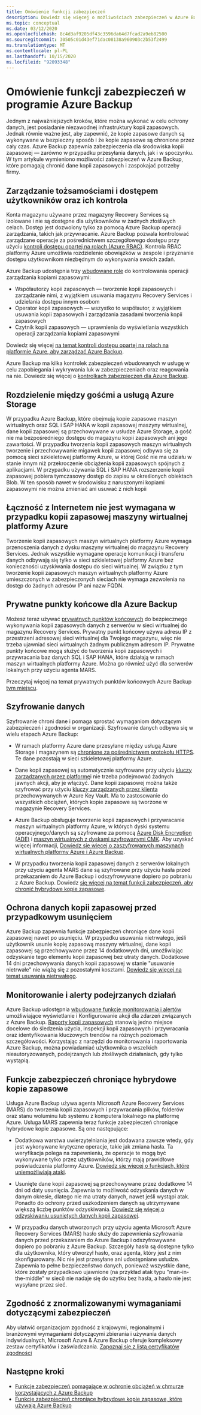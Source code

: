 ```yaml
---
title: Omówienie funkcji zabezpieczeń
description: Dowiedz się więcej o możliwościach zabezpieczeń w Azure Backup, które ułatwiają ochronę danych kopii zapasowych i zaspokajanie potrzeb firmy.
ms.topic: conceptual
ms.date: 03/12/2020
ms.openlocfilehash: 8c4d3af9205df43c3596da64d7fcad2a9eb82500
ms.sourcegitcommit: 30505c01d43ef71dac08138a960903c2b53f2499
ms.translationtype: MT
ms.contentlocale: pl-PL
ms.lasthandoff: 10/15/2020
ms.locfileid: "92093348"
---
```

# <a name="overview-of-security-features-in-azure-backup"></a>Omówienie funkcji zabezpieczeń w programie Azure Backup

Jednym z najważniejszych kroków, które można wykonać w celu ochrony danych, jest posiadanie niezawodnej infrastruktury kopii zapasowych. Jednak równie ważne jest, aby zapewnić, że kopie zapasowe danych są wykonywane w bezpieczny sposób i że kopie zapasowe są chronione przez cały czas. Azure Backup zapewnia zabezpieczenia dla środowiska kopii zapasowej — zarówno w przypadku przesyłania danych, jak i w spoczynku. W tym artykule wymieniono możliwości zabezpieczeń w Azure Backup, które pomagają chronić dane kopii zapasowych i zaspokajać potrzeby firmy.

## <a name="management-and-control-of-identity-and-user-access"></a>Zarządzanie tożsamościami i dostępem użytkowników oraz ich kontrola

Konta magazynu używane przez magazyny Recovery Services są izolowane i nie są dostępne dla użytkowników w żadnych złośliwych celach. Dostęp jest dozwolony tylko za pomocą Azure Backup operacji zarządzania, takich jak przywracanie. Azure Backup pozwala kontrolować zarządzane operacje za pośrednictwem szczegółowego dostępu przy użyciu [kontroli dostępu opartej na rolach (Azure RBAC)](./backup-rbac-rs-vault.md). Kontrola RBAC platformy Azure umożliwia rozdzielenie obowiązków w zespole i przyznanie dostępu użytkownikom niezbędnym do wykonywania swoich zadań.

Azure Backup udostępnia trzy [wbudowane role](../role-based-access-control/built-in-roles.md) do kontrolowania operacji zarządzania kopiami zapasowymi:

* Współautorzy kopii zapasowych — tworzenie kopii zapasowych i zarządzanie nimi, z wyjątkiem usuwania magazynu Recovery Services i udzielania dostępu innym osobom
* Operator kopii zapasowych — wszystko to współautor, z wyjątkiem usuwania kopii zapasowych i zarządzania zasadami tworzenia kopii zapasowych
* Czytnik kopii zapasowych — uprawnienia do wyświetlania wszystkich operacji zarządzania kopiami zapasowymi

Dowiedz się więcej [na temat kontroli dostępu opartej na rolach na platformie Azure, aby zarządzać Azure Backup](./backup-rbac-rs-vault.md).

Azure Backup ma kilka kontrolek zabezpieczeń wbudowanych w usługę w celu zapobiegania i wykrywania luk w zabezpieczeniach oraz reagowania na nie. Dowiedz się więcej o [kontrolkach zabezpieczeń dla Azure Backup](./backup-security-controls.md).

## <a name="separation-between-guest-and-azure-storage"></a>Rozdzielenie między gośćmi a usługą Azure Storage

W przypadku Azure Backup, które obejmują kopie zapasowe maszyn wirtualnych oraz SQL i SAP HANA w kopii zapasowej maszyny wirtualnej, dane kopii zapasowej są przechowywane w usłudze Azure Storage, a gość nie ma bezpośredniego dostępu do magazynu kopii zapasowych ani jego zawartości.  W przypadku tworzenia kopii zapasowych maszyn wirtualnych tworzenie i przechowywanie migawek kopii zapasowej odbywa się za pomocą sieci szkieletowej platformy Azure, w której Gość nie ma udziału w stanie innym niż przekroczenie obciążenia kopii zapasowych spójnych z aplikacjami.  W przypadku używania SQL i SAP HANA rozszerzenie kopii zapasowej pobiera tymczasowy dostęp do zapisu w określonych obiektach Blob.  W ten sposób nawet w środowisku z naruszonymi kopiami zapasowymi nie można zmieniać ani usuwać z nich kopii

## <a name="internet-connectivity-not-required-for-azure-vm-backup"></a>Łączność z Internetem nie jest wymagana w przypadku kopii zapasowej maszyny wirtualnej platformy Azure

Tworzenie kopii zapasowych maszyn wirtualnych platformy Azure wymaga przenoszenia danych z dysku maszyny wirtualnej do magazynu Recovery Services. Jednak wszystkie wymagane operacje komunikacji i transferu danych odbywają się tylko w sieci szkieletowej platformy Azure bez konieczności uzyskiwania dostępu do sieci wirtualnej. W związku z tym tworzenie kopii zapasowych maszyn wirtualnych platformy Azure umieszczonych w zabezpieczonych sieciach nie wymaga zezwolenia na dostęp do żadnych adresów IP ani nazw FQDN.

## <a name="private-endpoints-for-azure-backup"></a>Prywatne punkty końcowe dla Azure Backup

Możesz teraz używać [prywatnych punktów końcowych](../private-link/private-endpoint-overview.md) do bezpiecznego wykonywania kopii zapasowych danych z serwerów w sieci wirtualnej do magazynu Recovery Services. Prywatny punkt końcowy używa adresu IP z przestrzeni adresowej sieci wirtualnej dla Twojego magazynu, więc nie trzeba ujawniać sieci wirtualnych żadnym publicznym adresom IP. Prywatne punkty końcowe mogą służyć do tworzenia kopii zapasowych i przywracania baz danych SQL i SAP HANA, które działają w ramach maszyn wirtualnych platformy Azure. Można go również użyć dla serwerów lokalnych przy użyciu agenta MARS.

Przeczytaj więcej na temat prywatnych punktów końcowych Azure Backup [tym miejscu](./private-endpoints.md).

## <a name="encryption-of-data"></a>Szyfrowanie danych

Szyfrowanie chroni dane i pomaga sprostać wymaganiom dotyczącym zabezpieczeń i zgodności w organizacji. Szyfrowanie danych odbywa się w wielu etapach Azure Backup:

* W ramach platformy Azure dane przesyłane między usługą Azure Storage i magazynem są [chronione za pośrednictwem protokołu HTTPS](backup-support-matrix.md#network-traffic-to-azure). Te dane pozostają w sieci szkieletowej platformy Azure.

* Dane kopii zapasowej są automatycznie szyfrowane przy użyciu [kluczy zarządzanych przez platformę](backup-encryption.md)i nie trzeba podejmować żadnych jawnych akcji, aby je włączyć. Dane kopii zapasowej można także szyfrować przy użyciu [kluczy zarządzanych przez klienta](encryption-at-rest-with-cmk.md) przechowywanych w Azure Key Vault. Ma to zastosowanie do wszystkich obciążeń, których kopie zapasowe są tworzone w magazynie Recovery Services.

* Azure Backup obsługuje tworzenie kopii zapasowych i przywracanie maszyn wirtualnych platformy Azure, w których dyski systemu operacyjnego/danych są szyfrowane za pomocą [Azure Disk Encryption (ADE)](backup-azure-vms-encryption.md#encryption-support-using-ade) i [maszyn wirtualnych z dyskami szyfrowanymi CMK](backup-azure-vms-encryption.md#encryption-using-customer-managed-keys). Aby uzyskać więcej informacji, [Dowiedz się więcej o zaszyfrowanych maszynach wirtualnych platformy Azure i Azure Backup](./backup-azure-vms-encryption.md).

* W przypadku tworzenia kopii zapasowej danych z serwerów lokalnych przy użyciu agenta MARS dane są szyfrowane przy użyciu hasła przed przekazaniem do Azure Backup i odszyfrowywane dopiero po pobraniu z Azure Backup. Dowiedz [się więcej na temat funkcji zabezpieczeń, aby chronić hybrydowe kopie zapasowe](#security-features-to-help-protect-hybrid-backups).

## <a name="protection-of-backup-data-from-unintentional-deletes"></a>Ochrona danych kopii zapasowej przed przypadkowym usunięciem

Azure Backup zapewnia funkcje zabezpieczeń chroniące dane kopii zapasowej nawet po usunięciu. W przypadku usuwania nietrwałego, jeśli użytkownik usunie kopię zapasową maszyny wirtualnej, dane kopii zapasowej są przechowywane przez 14 dodatkowych dni, umożliwiając odzyskanie tego elementu kopii zapasowej bez utraty danych. Dodatkowe 14 dni przechowywania danych kopii zapasowej w stanie "usuwanie nietrwałe" nie wiążą się z pozostałymi kosztami. [Dowiedz się więcej na temat usuwania nietrwałego](backup-azure-security-feature-cloud.md).

## <a name="monitoring-and-alerts-of-suspicious-activity"></a>Monitorowanie i alerty podejrzanych działań

Azure Backup udostępnia [wbudowane funkcje monitorowania i alertów](./backup-azure-monitoring-built-in-monitor.md) umożliwiające wyświetlanie i Konfigurowanie akcji dla zdarzeń związanych z Azure Backup. [Raporty kopii zapasowych](./configure-reports.md) stanowią jedno miejsce docelowe do śledzenia użycia, inspekcji kopii zapasowych i przywracania oraz identyfikowania kluczowych trendów na różnych poziomach szczegółowości. Korzystając z narzędzi do monitorowania i raportowania Azure Backup, można powiadamiać użytkownika o wszelkich nieautoryzowanych, podejrzanych lub złośliwych działaniach, gdy tylko wystąpią.

## <a name="security-features-to-help-protect-hybrid-backups"></a>Funkcje zabezpieczeń chroniące hybrydowe kopie zapasowe

Usługa Azure Backup używa agenta Microsoft Azure Recovery Services (MARS) do tworzenia kopii zapasowych i przywracania plików, folderów oraz stanu woluminu lub systemu z komputera lokalnego na platformę Azure. Usługa MARS zapewnia teraz funkcje zabezpieczeń chroniące hybrydowe kopie zapasowe. Są one następujące:

* Dodatkowa warstwa uwierzytelniania jest dodawana zawsze wtedy, gdy jest wykonywane krytyczne operacje, takie jak zmiana hasła. Ta weryfikacja polega na zapewnieniu, że operacje te mogą być wykonywane tylko przez użytkowników, którzy mają prawidłowe poświadczenia platformy Azure. [Dowiedz się więcej o funkcjach, które uniemożliwiają ataki](./backup-azure-security-feature.md#prevent-attacks).

* Usunięte dane kopii zapasowej są przechowywane przez dodatkowe 14 dni od daty usunięcia. Zapewnia to możliwość odzyskania danych w danym okresie, dlatego nie ma utraty danych, nawet jeśli wystąpi atak. Ponadto do ochrony przed uszkodzeniem danych są utrzymywane większą liczbę punktów odzyskiwania. [Dowiedz się więcej o odzyskiwaniu usuniętych danych kopii zapasowej](./backup-azure-security-feature.md#recover-deleted-backup-data).

* W przypadku danych utworzonych przy użyciu agenta Microsoft Azure Recovery Services (MARS) hasło służy do zapewnienia szyfrowania danych przed przekazaniem do Azure Backup i odszyfrowywane dopiero po pobraniu z Azure Backup. Szczegóły hasła są dostępne tylko dla użytkownika, który utworzył hasło, oraz agenta, który jest z nim skonfigurowany. Nic nie jest przesyłane ani udostępniane usłudze. Zapewnia to pełne bezpieczeństwo danych, ponieważ wszystkie dane, które zostały przypadkowo ujawnione (na przykład atak typu "man-in-the-middle" w sieci) nie nadaje się do użytku bez hasła, a hasło nie jest wysyłane przez sieć.

## <a name="compliance-with-standardized-security-requirements"></a>Zgodność z znormalizowanymi wymaganiami dotyczącymi zabezpieczeń

Aby ułatwić organizacjom zgodność z krajowymi, regionalnymi i branżowymi wymaganiami dotyczącymi zbierania i używania danych indywidualnych, Microsoft Azure & Azure Backup oferuje kompleksowy zestaw certyfikatów i zaświadczania. [Zapoznaj się z listą certyfikatów zgodności](compliance-offerings.md)

## <a name="next-steps"></a>Następne kroki

* [Funkcje zabezpieczeń pomagające w ochronie obciążeń w chmurze korzystających z Azure Backup](backup-azure-security-feature-cloud.md)
* [Funkcje zabezpieczeń chroniące hybrydowe kopie zapasowe, które używają Azure Backup](backup-azure-security-feature.md)

